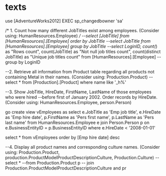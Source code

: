 # texts
use [AdventureWorks2012] EXEC sp_changedbowner 'sa'

/* 1.	Count how many different JobTitles exist among employees. (Consider using: HumanResources.Employee) */
--select [JobTitle] from [HumanResources].[Employee] order by JobTitle
--select JobTitle from [HumanResources].[Employee] group by JobTitle
--select LoginID, count(*) as "Rows count", count(JobTitle) as "Not null job titles count", count(distinct JobTitle) as "Unique job titles count" from [HumanResources].[Employee]
--group by LoginID

--2.	Retrieve all information from Product table regarding all products not containing Metal in their names. (Consider using: Production.Product)
--select * from [Production].[Product] where name like '_h%'

--3.	Show JobTitle, HireDate, FirstName, LastName of those employees who were hired 
--before first of January 2002. Order records by HireDate. (Consider using: HumanResources.Employee, person.Person)

go
create view vEmployees as
select e.JobTitle as 'Emp job title', e.HireDate as 'Emp hire date', p.FirstName as 'Pers first name', p.LastName as 'Pers last name'
from HumanResources.Employee e 
	join Person.Person p on e.BusinessEntityID = p.BusinessEntityID
where e.HireDate < '2008-01-01'

select * from vEmployees order by [Emp hire date] desc

--4.	Display all product names and corresponding culture names. (Consider using: Production.Product, production.ProductModelProductDescriptionCulture, Production.Culture)
--select *
--from Production.Product p
--	join Production.ProductModelProductDescriptionCulture and pr 
